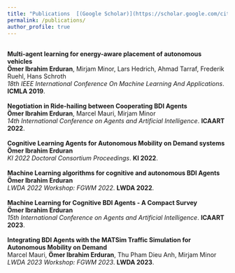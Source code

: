 ```yaml
---
title: "Publications  [(Google Scholar)](https://scholar.google.com/citations?user=i2xd0lQAAAAJ&hl=de)"
permalink: /publications/
author_profile: true
---
```

<br>
<b>Multi-agent learning for energy-aware placement of autonomous vehicles</b> <br> 
<b>Ömer Ibrahim Erduran</b>, Mirjam Minor, Lars Hedrich, Ahmad Tarraf, Frederik Ruehl, Hans Schroth<br>
<i>18th IEEE International Conference On Machine Learning And Applications</i>. <b>ICMLA 2019</b>.
<br>
<br>
<b>Negotiation in Ride-hailing between Cooperating BDI Agents</b> <br> 
<b>Ömer Ibrahim Erduran</b>, Marcel Mauri, Mirjam Minor<br>
<i>14th International Conference on Agents and Artificial Intelligence</i>. <b>ICAART 2022</b>.
<br>
<br>
<b>Cognitive Learning Agents for Autonomous Mobility on Demand systems</b> <br>
<b>Ömer Ibrahim Erduran</b> <br>
<i>KI 2022 Doctoral Consortium Proceedings</i>. <b>KI 2022</b>.
<br>
<br>
<b>Machine Learning algorithms for cognitive and autonomous BDI Agents</b> <br>
<b>Ömer Ibrahim Erduran</b> <br>
<i>LWDA 2022 Workshop: FGWM 2022</i>. <b>LWDA 2022</b>.
<br>
<br>
<b>Machine Learning for Cognitive BDI Agents - A Compact Survey</b> <br>
<b>Ömer Ibrahim Erduran</b> <br>
<i>15th International Conference on Agents and Artificial Intelligence</i>. <b>ICAART 2023</b>.
<br>
<br>
<b>Integrating BDI Agents with the MATSim Traffic Simulation for Autonomous Mobility on Demand</b> <br>
Marcel Mauri, <b>Ömer Ibrahim Erduran</b>, Thu Pham Dieu Anh, Mirjam Minor <br>
<i>LWDA 2023 Workshop: FGWM 2023</i>. <b>LWDA 2023</b>.
<br>
